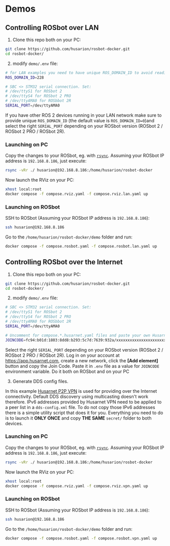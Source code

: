 # Demos



## Controlling ROSbot over LAN

1. Clone this repo both on your PC:

```bash
git clone https://github.com/husarion/rosbot-docker.git
cd rosbot-docker/
```

2. modify `demo/.env` file:

  ```bash
  # for LAN examples you need to have unique ROS_DOMAIN_ID to avoid reading messages from other robots in the network
  ROS_DOMAIN_ID=228

  # SBC <> STM32 serial connection. Set:
  # /dev/ttyS1 for ROSbot 2
  # /dev/ttyS4 for ROSbot 2 PRO
  # /dev/ttyAMA0 for ROSbbot 2R
  SERIAL_PORT=/dev/ttyAMA0
  ```

  If you have other ROS 2 devices running in your LAN network make sure to provide unique `ROS_DOMAIN_ID` (the default value is `ROS_DOMAIN_ID=0`)and select the right `SERIAL_PORT` depending on your ROSbot version (ROSbot 2 / ROSbot 2 PRO / ROSbot 2R).

### Launching on PC

Copy the changes to your ROSbot, eg. with [`rsync`](https://linux.die.net/man/1/rsync). Assuming your ROSbot IP address is `192.168.8.186`, just execute:

```bash
rsync -vRr ./ husarion@192.168.8.186:/home/husarion/rosbot-docker
```

Now launch the RViz on your PC:

```bash
xhost local:root
docker compose -f compose.rviz.yaml -f compose.rviz.lan.yaml up
```

### Launching on ROSbot

SSH to ROSbot (Assuming your ROSbot IP address is `192.168.8.186`):

```bash
ssh husarion@192.168.8.186
```

Go to the `/home/husarion/rosbot-docker/demo` folder and run:

```bash
docker compose -f compose.rosbot.yaml -f compose.rosbot.lan.yaml up
```

## Controlling ROSbot over the Internet

1. Clone this repo both on your PC:

```bash
git clone https://github.com/husarion/rosbot-docker.git
cd rosbot-docker/
```

2. modify `demo/.env` file:

  ```bash
  # SBC <> STM32 serial connection. Set:
  # /dev/ttyS1 for ROSbot 2
  # /dev/ttyS4 for ROSbot 2 PRO
  # /dev/ttyAMA0 for ROSbbot 2R
  SERIAL_PORT=/dev/ttyAMA0

  # Uncomment for compose.*.husarnet.yaml files and paste your own Husarnet Join Code from app.husarnet.com here:
  JOINCODE=fc94:b01d:1803:8dd8:b293:5c7d:7639:932a/xxxxxxxxxxxxxxxxxxxxxx
  ```

  Select the right `SERIAL_PORT` depending on your ROSbot version (ROSbot 2 / ROSbot 2 PRO / ROSbot 2R). Log in on your account at https://app.husarnet.com, create a new network, click the **[Add element]** button and copy the Join Code. Paste it in `.env` file as a value for `JOINCODE` environment variable. Do it both on ROSbot and on your PC

3. Generate DDS config files.

  In this example [Husarnet P2P VPN](https://husarnet.com/) is used for providing over the Internet connectivity. Default DDS discovery using multicasting doesn't work therefore. IPv6 addresses provided by Husarnet VPN need to be applied to a peer list in a `dds-config.xml` file. To do not copy those IPv6 addresses there is a simple utility script that does it for you. Everything you need to do is to launch it **ONLY ONCE** and copy **THE SAME** `secret/` folder to both devices.

### Launching on PC

Copy the changes to your ROSbot, eg. with [`rsync`](https://linux.die.net/man/1/rsync). Assuming your ROSbot IP address is `192.168.8.186`, just execute:

```bash
rsync -vRr ./ husarion@192.168.8.186:/home/husarion/rosbot-docker
```

Now launch the RViz on your PC:

```bash
xhost local:root
docker compose -f compose.rviz.yaml -f compose.rviz.vpn.yaml up
```

### Launching on ROSbot

SSH to ROSbot (Assuming your ROSbot IP address is `192.168.8.186`):

```bash
ssh husarion@192.168.8.186
```

Go to the `/home/husarion/rosbot-docker/demo` folder and run:

```bash
docker compose -f compose.rosbot.yaml -f compose.rosbot.vpn.yaml up
```

